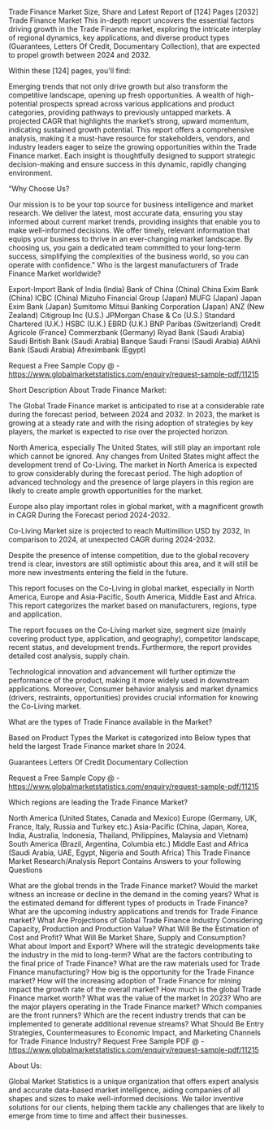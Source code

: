 Trade Finance Market Size, Share and Latest Report of [124] Pages [2032]
Trade Finance Market This in-depth report uncovers the essential factors driving growth in the Trade Finance market, exploring the intricate interplay of regional dynamics, key applications, and diverse product types (Guarantees, Letters Of Credit, Documentary Collection), that are expected to propel growth between 2024 and 2032.

Within these [124] pages, you'll find:

Emerging trends that not only drive growth but also transform the competitive landscape, opening up fresh opportunities.
A wealth of high-potential prospects spread across various applications and product categories, providing pathways to previously untapped markets.
A projected CAGR that highlights the market’s strong, upward momentum, indicating sustained growth potential.
This report offers a comprehensive analysis, making it a must-have resource for stakeholders, vendors, and industry leaders eager to seize the growing opportunities within the Trade Finance market. Each insight is thoughtfully designed to support strategic decision-making and ensure success in this dynamic, rapidly changing environment.

“Why Choose Us?

Our mission is to be your top source for business intelligence and market research.
We deliver the latest, most accurate data, ensuring you stay informed about current market trends, providing insights that enable you to make well-informed decisions.
We offer timely, relevant information that equips your business to thrive in an ever-changing market landscape.
By choosing us, you gain a dedicated team committed to your long-term success, simplifying the complexities of the business world, so you can operate with confidence.”
Who is the largest manufacturers of Trade Finance Market worldwide?

 

Export-Import Bank of India (India)
Bank of China (China)
China Exim Bank (China)
ICBC (China)
Mizuho Financial Group (Japan)
MUFG (Japan)
Japan Exim Bank (Japan)
Sumitomo Mitsui Banking Corporation (Japan)
ANZ (New Zealand)
Citigroup Inc (U.S.)
JPMorgan Chase & Co (U.S.)
Standard Chartered (U.K.)
HSBC (U.K.)
EBRD (U.K.)
BNP Paribas (Switzerland)
Credit Agricole (France)
Commerzbank (Germany)
Riyad Bank (Saudi Arabia)
Saudi British Bank (Saudi Arabia)
Banque Saudi Fransi (Saudi Arabia)
AlAhli Bank (Saudi Arabia)
Afreximbank (Egypt)
 

Request a Free Sample Copy @ - https://www.globalmarketstatistics.com/enquiry/request-sample-pdf/11215

 

Short Description About Trade Finance Market:

The Global Trade Finance market is anticipated to rise at a considerable rate during the forecast period, between 2024 and 2032. In 2023, the market is growing at a steady rate and with the rising adoption of strategies by key players, the market is expected to rise over the projected horizon.

North America, especially The United States, will still play an important role which cannot be ignored. Any changes from United States might affect the development trend of Co-Living. The market in North America is expected to grow considerably during the forecast period. The high adoption of advanced technology and the presence of large players in this region are likely to create ample growth opportunities for the market.

Europe also play important roles in global market, with a magnificent growth in CAGR During the Forecast period 2024-2032.

Co-Living Market size is projected to reach Multimillion USD by 2032, In comparison to 2024, at unexpected CAGR during 2024-2032.

Despite the presence of intense competition, due to the global recovery trend is clear, investors are still optimistic about this area, and it will still be more new investments entering the field in the future.

This report focuses on the Co-Living in global market, especially in North America, Europe and Asia-Pacific, South America, Middle East and Africa. This report categorizes the market based on manufacturers, regions, type and application.

The report focuses on the Co-Living market size, segment size (mainly covering product type, application, and geography), competitor landscape, recent status, and development trends. Furthermore, the report provides detailed cost analysis, supply chain.

Technological innovation and advancement will further optimize the performance of the product, making it more widely used in downstream applications. Moreover, Consumer behavior analysis and market dynamics (drivers, restraints, opportunities) provides crucial information for knowing the Co-Living market.

What are the types of Trade Finance available in the Market?

Based on Product Types the Market is categorized into Below types that held the largest Trade Finance market share In 2024.

 

Guarantees
Letters Of Credit
Documentary Collection
 

Request a Free Sample Copy @ - https://www.globalmarketstatistics.com/enquiry/request-sample-pdf/11215

Which regions are leading the Trade Finance Market?

North America (United States, Canada and Mexico)
Europe (Germany, UK, France, Italy, Russia and Turkey etc.)
Asia-Pacific (China, Japan, Korea, India, Australia, Indonesia, Thailand, Philippines, Malaysia and Vietnam)
South America (Brazil, Argentina, Columbia etc.)
Middle East and Africa (Saudi Arabia, UAE, Egypt, Nigeria and South Africa)
This Trade Finance Market Research/Analysis Report Contains Answers to your following Questions

What are the global trends in the Trade Finance market? Would the market witness an increase or decline in the demand in the coming years?
What is the estimated demand for different types of products in Trade Finance? What are the upcoming industry applications and trends for Trade Finance market?
What Are Projections of Global Trade Finance Industry Considering Capacity, Production and Production Value? What Will Be the Estimation of Cost and Profit? What Will Be Market Share, Supply and Consumption? What about Import and Export?
Where will the strategic developments take the industry in the mid to long-term?
What are the factors contributing to the final price of Trade Finance? What are the raw materials used for Trade Finance manufacturing?
How big is the opportunity for the Trade Finance market? How will the increasing adoption of Trade Finance for mining impact the growth rate of the overall market?
How much is the global Trade Finance market worth? What was the value of the market In 2023?
Who are the major players operating in the Trade Finance market? Which companies are the front runners?
Which are the recent industry trends that can be implemented to generate additional revenue streams?
What Should Be Entry Strategies, Countermeasures to Economic Impact, and Marketing Channels for Trade Finance Industry?
Request Free Sample PDF @ - https://www.globalmarketstatistics.com/enquiry/request-sample-pdf/11215

About Us:

Global Market Statistics is a unique organization that offers expert analysis and accurate data-based market intelligence, aiding companies of all shapes and sizes to make well-informed decisions. We tailor inventive solutions for our clients, helping them tackle any challenges that are likely to emerge from time to time and affect their businesses.